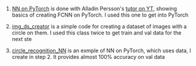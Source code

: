 1. [NN on PyTorch](https://github.com/Nedcel/PyTorch-NN/blob/main/NN%20on%20PyTorch.ipynb) is done with Alladin Persson's [tutor on YT](https://www.youtube.com/watch?v=Jy4wM2X21u0&list=PLhhyoLH6IjfxeoooqP9rhU3HJIAVAJ3Vz&index=4), showing basics of creating FCNN on PyTorch. I used this one to get into PyTorch

2. [img_ds_creator](https://github.com/Nedcel/PyTorch-NN/blob/main/img_ds_creator.ipynb) is a simple code for creating a dataset of images with a circle on them. I used this class twice to get train and val data for the next ste

3. [circle_recognition_NN](https://github.com/Nedcel/PyTorch-NN/blob/main/circle_recognition_NN.ipynb) is an exmple of NN on PyTorch, which uses data, I create in step 2. It provides almost 100% accuracy on val data

